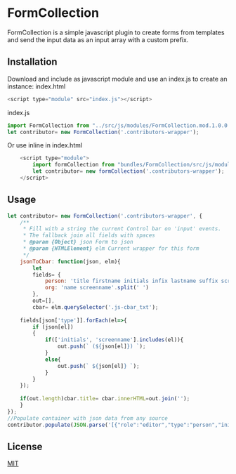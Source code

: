 # FormCollection

FormCollection is a simple javascript plugin to create forms from templates and send the input data as an input array with a custom prefix.

## Installation

Download and include as javascript module and use an index.js to create an instance:
index.html
```javascript
<script type="module" src="index.js"></script>
```
index.js
```javascript
import FormCollection from "../src/js/modules/FormCollection.mod.1.0.0.js";
let contributor= new FormCollection('.contributors-wrapper');
```
Or use inline in index.html

```javascript
    <script type="module">
        import formCollection from "bundles/FormCollection/src/js/modules/FormCollection.mod.1.0.0.js')}}";
        let contributor= new formCollection('.contributors-wrapper');
    </script>
```

## Usage

```javascript
let contributor= new FormCollection('.contributors-wrapper', {
    /**
     * Fill with a string the current Control bar on 'input' events.
     * The fallback join all fields with spaces
     * @param {Object} json Form to json 
     * @param {HTMLElement} elm Current wrapper for this form
     */
    jsonToCbar: function(json, elm){
        let 
        fields= {
            person: 'title firstname initials infix lastname suffix screenname'.split(' '),
            org: 'name screenname'.split(' ')
        }, 
        out=[],
        cbar= elm.querySelector('.js-cbar_txt');
        
    fields[json['type']].forEach(el=>{
        if (json[el]) 
        {
            if(['initials', 'screenname'].includes(el)){
                out.push(` (${json[el]}) `);
            }
            else{
                out.push(` ${json[el]} `);
            }            
        }
    });
    
    if(out.length)cbar.title= cbar.innerHTML=out.join('');
    }
});
//Populate container with json data from any source
contributor.populate(JSON.parse('[{"role":"editor","type":"person","initials":"F","lastname":"L\u00f3pez","firstname":"Fernando","screenname":"mitridates"},{"name":"Federaci\u00f3n de Espeleolog\u00eda de la Región de Murcia","role":"editor","type":"org","screenname":"FERM"}]'));
```
## License

[MIT](https://choosealicense.com/licenses/mit/)